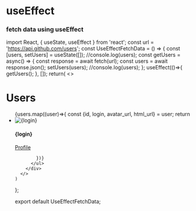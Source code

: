 # useEffect
### fetch data using useEffect
  
  import React, { useState, useEffect } from 'react';
  const url = 'https://api.github.com/users';
  const UseEffectFetchData = () =>
  {
    const [users, setUsers] = useState([]);
    //console.log(users);
    const getUsers = async() =>
    {
      const response = await fetch(url);
      const users = await response.json();
      setUsers(users);
      //console.log(users);
    };
    useEffect(()=>{
      getUsers();
    }, []);
    return(
      <>
        <div>
          <h1>Users</h1>
          <ul className="users">
            {users.map((user)=>{
              const {id, login, avatar_url, html_url} = user;
              return <li key = {id}>
                <img src={avatar_url} alt={login} />
                <div>
                  <h4>{login}</h4>
                  <a href={html_url}>Profile</a>
                </div>
              </li>

            })}
          </ul>
        </div>
      </>
    )
  };

  export default UseEffectFetchData;

